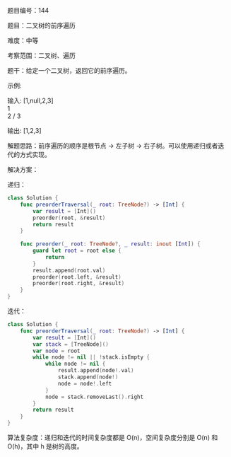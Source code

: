 题目编号：144

题目：二叉树的前序遍历

难度：中等

考察范围：二叉树、遍历

题干：给定一个二叉树，返回它的前序遍历。

示例:

输入: [1,null,2,3]  
   1
    \
     2
    /
   3

输出: [1,2,3]

解题思路：前序遍历的顺序是根节点 -> 左子树 -> 右子树。可以使用递归或者迭代的方式实现。

解决方案：

递归：

```swift
class Solution {
    func preorderTraversal(_ root: TreeNode?) -> [Int] {
        var result = [Int]()
        preorder(root, &result)
        return result
    }
    
    func preorder(_ root: TreeNode?, _ result: inout [Int]) {
        guard let root = root else {
            return
        }
        result.append(root.val)
        preorder(root.left, &result)
        preorder(root.right, &result)
    }
}
```

迭代：

```swift
class Solution {
    func preorderTraversal(_ root: TreeNode?) -> [Int] {
        var result = [Int]()
        var stack = [TreeNode]()
        var node = root
        while node != nil || !stack.isEmpty {
            while node != nil {
                result.append(node!.val)
                stack.append(node!)
                node = node!.left
            }
            node = stack.removeLast().right
        }
        return result
    }
}
```

算法复杂度：递归和迭代的时间复杂度都是 O(n)，空间复杂度分别是 O(n) 和 O(h)，其中 h 是树的高度。